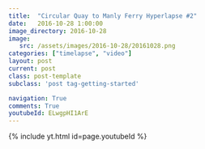 ```yaml
---
title:  "Circular Quay to Manly Ferry Hyperlapse #2"
date:   2016-10-28 1:00:00
image_directory: 2016-10-28
image:
   src: /assets/images/2016-10-28/20161028.png
categories: ["timelapse", "video"]
layout: post
current: post
class: post-template
subclass: 'post tag-getting-started'

navigation: True
comments: True
youtubeId: ELwgpHI1ArE
---
```

{% include yt.html id=page.youtubeId %}
